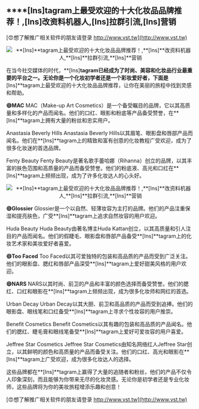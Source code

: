 ## ****[Ins]**tagram上最受欢迎的十大化妆品品牌推荐！,**[Ins]**改资料机器人,**[Ins]**拉群引流,**[Ins]**营销**

[😍想了解推广相关软件的朋友请登录 http://www.vst.tw](http://www.vst.tw)

 <center><img src="https://vst.tw/MP4/tuiguang/png/1.png" alt="**[Ins]**tagram上最受欢迎的十大化妆品品牌推荐！,**[Ins]**改资料机器人,**[Ins]**拉群引流,**[Ins]**营销"></center>

在当今社交媒体的时代，**[Ins]**tagram已经成为了时尚、美容和化妆品行业最重要的平台之一。无论你是一个化妆初学者还是一个彩妆爱好者，下面是**[Ins]**tagram上最受欢迎的十大化妆品品牌推荐，让你在美丽的旅程中找到灵感和帮助。

**😄MAC**
MAC（Make-up Art Cosmetics）是一个备受瞩目的品牌，它以其高质量和多样化的产品而闻名。他们的口红、眼影和粉底等产品备受赞誉，在**[Ins]**tagram上拥有大量的粉丝和忠实用户。

Anastasia Beverly Hills
Anastasia Beverly Hills以其眉笔、眼影盘和唇部产品而闻名。他们在**[Ins]**tagram上的精致和富有创意的化妆教程广受欢迎，成为了很多化妆迷的首选品牌。

Fenty Beauty
Fenty Beauty是著名歌手蕾哈娜（Rihanna）创立的品牌，以其丰富的肤色范围和高质量的产品而备受赞誉。他们的粉底液、高光和口红在**[Ins]**tagram上频频出现，成为了许多化妆达人的心头好。

 <center><img src="https://vst.tw/MP4/tuiguang/png/7.png" alt="**[Ins]**tagram上最受欢迎的十大化妆品品牌推荐！,**[Ins]**改资料机器人,**[Ins]**拉群引流,**[Ins]**营销"></center>

**😄Glossier**
Glossier是一个以自然、轻薄妆容为主打的品牌。他们的产品注重保湿和提亮肤色，广受**[Ins]**tagram上追求自然妆容的用户欢迎。

Huda Beauty
Huda Beauty由著名博主Huda Kattan创立，以其高质量和引人注目的产品而闻名。他们的假睫毛、眼影盘和唇部产品备受**[Ins]**tagram上的化妆艺术家和美妆爱好者喜爱。

**😄Too Faced**
Too Faced以其可爱独特的包装和高品质的产品而受到广泛关注。他们的眼影盘、腮红和唇部产品深受**[Ins]**tagram上爱好甜美风格的用户欢迎。

**😄NARS**
NARS以其时尚、前卫的产品和丰富的颜色选择而备受赞誉。他们的腮红、口红和眼影在**[Ins]**tagram上频频出现，成为很多化妆师和网红的首选。

Urban Decay
Urban Decay以其大胆、前卫和高品质的产品而受到追捧。他们的眼影盘、眼线笔和口红备受**[Ins]**tagram上寻求个性妆容的用户推崇。

Benefit Cosmetics
Benefit Cosmetics以其有趣的包装和高品质的产品闻名。他们的腮红、睫毛膏和眼线笔备受**[Ins]**tagram上爱好可爱妆容的用户喜爱。

Jeffree Star Cosmetics
Jeffree Star Cosmetics由知名网络红人Jeffree Star创立，以其鲜明的颜色和高质量的产品而备受关注。他们的口红、高光和眼影在**[Ins]**tagram上广受欢迎，成为很多化妆达人的选择。

这些品牌都在**[Ins]**tagram上赢得了大量的追随者和粉丝，他们的产品不仅令人印象深刻，而且能够为你带来无尽的化妆灵感。无论你是初学者还是专业化妆师，这些品牌将为你的美妆旅程增添乐趣和创意！

[😍想了解推广相关软件的朋友请登录 http://www.vst.tw](http://www.vst.tw)




